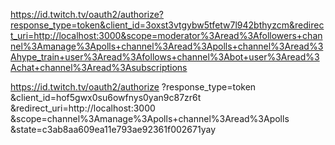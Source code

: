 https://id.twitch.tv/oauth2/authorize?response_type=token&client_id=3oxst3vtgybw5tfetw7l942bthyzcm&redirect_uri=http://localhost:3000&scope=moderator%3Aread%3Afollowers+channel%3Amanage%3Apolls+channel%3Aread%3Apolls+channel%3Aread%3Ahype_train+user%3Aread%3Afollows+channel%3Abot+user%3Aread%3Achat+channel%3Aread%3Asubscriptions


https://id.twitch.tv/oauth2/authorize
    ?response_type=token
    &client_id=hof5gwx0su6owfnys0yan9c87zr6t
    &redirect_uri=http://localhost:3000
    &scope=channel%3Amanage%3Apolls+channel%3Aread%3Apolls
    &state=c3ab8aa609ea11e793ae92361f002671yay
